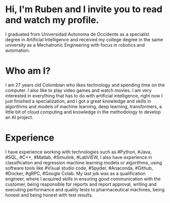 # Hi, I'm Ruben and I invite you to read and watch my profile.
I graduated from Universidad Autonoma de Occidente as a specialist degree in Artificial Intelligence and received my college degree in the same university as a Mechatronic Engineering with focus in robotics and automation.

# Who am I?

I am 27 years old Colombian who likes technology and spending time on the computer. I also like to play video games and watch movies. 
I am very interested in everything that has to do with artificial intelligence, right now I just finished a specialization, and I got a great knowledge and skills in algorithms and models of machine learning, deep learning, transformers, a little bit of cloud computing and knowledge in the methodology to develop an AI project.

# Experience

I have experience working with technologies such as #Python, #Java, #SQL, #C++, #Matlab, #Simulink, #LabVIEW, I also have experience in classification and regression machine learning models or algorithms, using software tools like #Visual studio code, #Spyder, #Anaconda, #Github, #Docker, #gRPC, #Google Colab.
My last job was as a qualification engineer, where I acquired skills in ensuring good communication with the customer, being responsible for reports and report approval, writing and executing performance and quality tests to pharmaceutical machines, being honest and being honest with test results.
